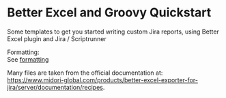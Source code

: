 # Better Excel and Groovy Quickstart
Some templates to get you started writing custom Jira reports, using Better Excel plugin and Jira / Scriptrunner 

Formatting:  
See [formatting](formatting.MD) 

Many files are taken from the official documentation at:  
https://www.midori-global.com/products/better-excel-exporter-for-jira/server/documentation/recipes.
